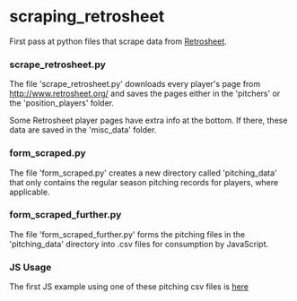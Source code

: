 # scraping_retrosheet
First pass at python files that scrape data from [Retrosheet](http://www.retrosheet.org/).

### scrape_retrosheet.py
The file 'scrape_retrosheet.py' downloads every player's page from http://www.retrosheet.org/ and saves the pages either in the 'pitchers' or the 'position_players' folder.

Some Retrosheet player pages have extra info at the bottom. If there, these data are saved in the 'misc_data' folder.

### form_scraped.py
The file 'form_scraped.py' creates a new directory called 'pitching_data' that only contains the regular season pitching records for players, where applicable.

### form_scraped_further.py
The file 'form_scraped_further.py' forms the pitching files in the 'pitching_data' directory into .csv files for consumption by JavaScript.

### JS Usage
The first JS example using one of these pitching csv files is [here](http://bl.ocks.org/dhoboy/fe4f34b6debb7021105b5d8a1e514676)
